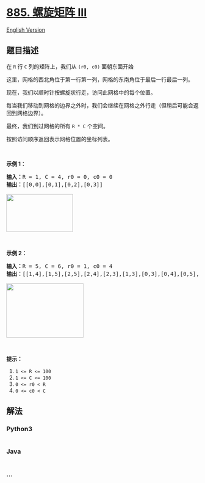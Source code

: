 # [885. 螺旋矩阵 III](https://leetcode-cn.com/problems/spiral-matrix-iii)

[English Version](https://github.com/yanglr/leetcode-ac/blob/master/assets/0800-0899/0885.Spiral%20Matrix%20III/README_EN.md)

## 题目描述

<!-- 这里写题目描述 -->

<p>在&nbsp;<code>R</code>&nbsp;行&nbsp;<code>C</code>&nbsp;列的矩阵上，我们从&nbsp;<code>(r0, c0)</code>&nbsp;面朝东面开始</p>

<p>这里，网格的西北角位于第一行第一列，网格的东南角位于最后一行最后一列。</p>

<p>现在，我们以顺时针按螺旋状行走，访问此网格中的每个位置。</p>

<p>每当我们移动到网格的边界之外时，我们会继续在网格之外行走（但稍后可能会返回到网格边界）。</p>

<p>最终，我们到过网格的所有&nbsp;<code>R * C</code>&nbsp;个空间。</p>

<p>按照访问顺序返回表示网格位置的坐标列表。</p>

<p>&nbsp;</p>

<p><strong>示例 1：</strong></p>

<pre><strong>输入：</strong>R = 1, C = 4, r0 = 0, c0 = 0
<strong>输出：</strong>[[0,0],[0,1],[0,2],[0,3]]

<img alt="" src="https://cdn.jsdelivr.net/gh/yanglr/leetcode-ac@master/assets/0800-0899/0885.Spiral%20Matrix%20III/images/example_1.png" style="height: 99px; width: 174px;">
</pre>

<p>&nbsp;</p>

<p><strong>示例 2：</strong></p>

<pre><strong>输入：</strong>R = 5, C = 6, r0 = 1, c0 = 4
<strong>输出：</strong>[[1,4],[1,5],[2,5],[2,4],[2,3],[1,3],[0,3],[0,4],[0,5],[3,5],[3,4],[3,3],[3,2],[2,2],[1,2],[0,2],[4,5],[4,4],[4,3],[4,2],[4,1],[3,1],[2,1],[1,1],[0,1],[4,0],[3,0],[2,0],[1,0],[0,0]]

<img alt="" src="https://cdn.jsdelivr.net/gh/yanglr/leetcode-ac@master/assets/0800-0899/0885.Spiral%20Matrix%20III/images/example_2.png" style="height: 142px; width: 202px;">
</pre>

<p>&nbsp;</p>

<p><strong>提示：</strong></p>

<ol>
	<li><code>1 &lt;= R &lt;= 100</code></li>
	<li><code>1 &lt;= C &lt;= 100</code></li>
	<li><code>0 &lt;= r0 &lt; R</code></li>
	<li><code>0 &lt;= c0 &lt; C</code></li>
</ol>


## 解法

<!-- 这里可写通用的实现逻辑 -->

<!-- tabs:start -->

### **Python3**

<!-- 这里可写当前语言的特殊实现逻辑 -->

```python

```

### **Java**

<!-- 这里可写当前语言的特殊实现逻辑 -->

```java

```

### **...**

```

```

<!-- tabs:end -->
